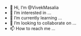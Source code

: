 - 👋 Hi, I’m @VivekMasalia
- 👀 I’m interested in ...
- 🌱 I’m currently learning ...
- 💞️ I’m looking to collaborate on ...
- 📫 How to reach me ...

<!---
VivekMasalia/VivekMasalia is a ✨ special ✨ repository because its `README.md` (this file) appears on your GitHub profile.
You can click the Preview link to take a look at your changes.
--->
